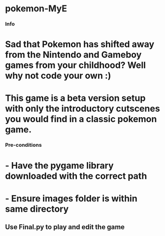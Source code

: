 # pokemon-MyE

### Info
# Sad that Pokemon has shifted away from the Nintendo and Gameboy games from your childhood? Well why not code your own :)
# This game is a beta version setup with only the introductory cutscenes you would find in a classic pokemon game.

### Pre-conditions
# - Have the pygame library downloaded with the correct path
# - Ensure images folder is within same directory

## Use Final.py to play and edit the game
